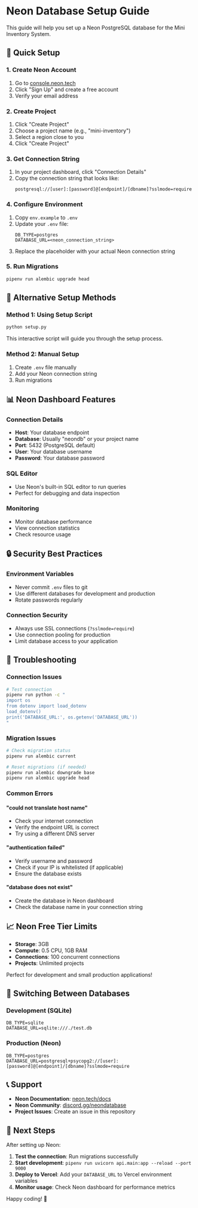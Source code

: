 # Neon Database Setup Guide

This guide will help you set up a Neon PostgreSQL database for the Mini Inventory System.

## 🚀 Quick Setup

### 1. Create Neon Account
1. Go to [console.neon.tech](https://console.neon.tech)
2. Click "Sign Up" and create a free account
3. Verify your email address

### 2. Create Project
1. Click "Create Project"
2. Choose a project name (e.g., "mini-inventory")
3. Select a region close to you
4. Click "Create Project"

### 3. Get Connection String
1. In your project dashboard, click "Connection Details"
2. Copy the connection string that looks like:
   ```
   postgresql://[user]:[password]@[endpoint]/[dbname]?sslmode=require
   ```

### 4. Configure Environment
1. Copy `env.example` to `.env`
2. Update your `.env` file:
   ```env
   DB_TYPE=postgres
   DATABASE_URL=<neon_connection_string>
   ```
3. Replace the placeholder with your actual Neon connection string

### 5. Run Migrations
```bash
pipenv run alembic upgrade head
```

## 🔧 Alternative Setup Methods

### Method 1: Using Setup Script
```bash
python setup.py
```
This interactive script will guide you through the setup process.

### Method 2: Manual Setup
1. Create `.env` file manually
2. Add your Neon connection string
3. Run migrations

## 📊 Neon Dashboard Features

### Connection Details
- **Host**: Your database endpoint
- **Database**: Usually "neondb" or your project name
- **Port**: 5432 (PostgreSQL default)
- **User**: Your database username
- **Password**: Your database password

### SQL Editor
- Use Neon's built-in SQL editor to run queries
- Perfect for debugging and data inspection

### Monitoring
- Monitor database performance
- View connection statistics
- Check resource usage

## 🔒 Security Best Practices

### Environment Variables
- Never commit `.env` files to git
- Use different databases for development and production
- Rotate passwords regularly

### Connection Security
- Always use SSL connections (`?sslmode=require`)
- Use connection pooling for production
- Limit database access to your application

## 🚨 Troubleshooting

### Connection Issues
```bash
# Test connection
pipenv run python -c "
import os
from dotenv import load_dotenv
load_dotenv()
print('DATABASE_URL:', os.getenv('DATABASE_URL'))
"
```

### Migration Issues
```bash
# Check migration status
pipenv run alembic current

# Reset migrations (if needed)
pipenv run alembic downgrade base
pipenv run alembic upgrade head
```

### Common Errors

#### "could not translate host name"
- Check your internet connection
- Verify the endpoint URL is correct
- Try using a different DNS server

#### "authentication failed"
- Verify username and password
- Check if your IP is whitelisted (if applicable)
- Ensure the database exists

#### "database does not exist"
- Create the database in Neon dashboard
- Check the database name in your connection string

## 📈 Neon Free Tier Limits

- **Storage**: 3GB
- **Compute**: 0.5 CPU, 1GB RAM
- **Connections**: 100 concurrent connections
- **Projects**: Unlimited projects

Perfect for development and small production applications!

## 🔄 Switching Between Databases

### Development (SQLite)
```env
DB_TYPE=sqlite
DATABASE_URL=sqlite:///./test.db
```

### Production (Neon)
```env
DB_TYPE=postgres
DATABASE_URL=postgresql+psycopg2://[user]:[password]@[endpoint]/[dbname]?sslmode=require
```

## 📞 Support

- **Neon Documentation**: [neon.tech/docs](https://neon.tech/docs)
- **Neon Community**: [discord.gg/neondatabase](https://discord.gg/neondatabase)
- **Project Issues**: Create an issue in this repository

## 🎯 Next Steps

After setting up Neon:

1. **Test the connection**: Run migrations successfully
2. **Start development**: `pipenv run uvicorn api.main:app --reload --port 9000`
3. **Deploy to Vercel**: Add your `DATABASE_URL` to Vercel environment variables
4. **Monitor usage**: Check Neon dashboard for performance metrics

Happy coding! 🚀